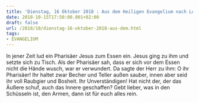 ```yaml
---
title: 'Dienstag, 16 Oktober 2018 : Aus dem Heiligen Evangelium nach Lukas - Lk 11,37-41.'
date: 2018-10-15T17:50:00.001+02:00
draft: false
url: /2018/10/dienstag-16-oktober-2018-aus-dem.html
tags: 
- EVANGELIUM
---
```


In jener Zeit lud ein Pharisäer Jesus zum Essen ein. Jesus ging zu ihm und setzte sich zu Tisch. Als der Pharisäer sah, dass er sich vor dem Essen nicht die Hände wusch, war er verwundert. Da sagte der Herr zu ihm: O ihr Pharisäer! Ihr haltet zwar Becher und Teller außen sauber, innen aber seid ihr voll Raubgier und Bosheit. Ihr Unverständigen! Hat nicht der, der das Äußere schuf, auch das Innere geschaffen? Gebt lieber, was in den Schüsseln ist, den Armen, dann ist für euch alles rein.
